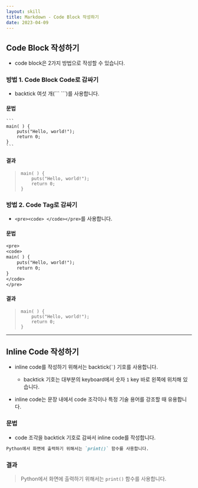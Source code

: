 ```yaml
---
layout: skill
title: Markdown - Code Block 작성하기
date: 2023-04-09
---
```



## Code Block 작성하기

- code block은 2가지 방법으로 작성할 수 있습니다.


### 방법 1. Code Block Code로 감싸기

- backtick 여섯 개(\`\`\` \`\`\`)를 사용합니다.

#### 문법

<pre><code class='language-plaintext'>```
main( ) {
    puts("Hello, world!");
    return 0;
}
```</code></pre>


#### 결과

> ```
> main( ) {
>     puts("Hello, world!");
>     return 0;
> }
> ```


### 방법 2. Code Tag로 감싸기

- `<pre><code> </code></pre>`를 사용합니다.

#### 문법

```txt
<pre>
<code>
main( ) {
    puts("Hello, world!");
    return 0;
}
</code>
</pre>
```

#### 결과

> <pre><code>main( ) {
>     puts("Hello, world!");
>     return 0;
> }</code></pre>


---


## Inline Code 작성하기

- inline code를 작성하기 위해서는 backtick(`` ` ``) 기호를 사용합니다.
    - backtick 기호는 대부분의 keyboard에서 숫자 `1` key 바로 왼쪽에 위치해 있습니다.

- inline code는 문장 내에서 code 조각이나 특정 기술 용어를 강조할 때 유용합니다.


### 문법

- code 조각을 backtick 기호로 감싸서 inline code를 작성합니다.

```markdown
Python에서 화면에 출력하기 위해서는 `print()` 함수를 사용합니다.
```


### 결과

> Python에서 화면에 출력하기 위해서는 `print()` 함수를 사용합니다.

